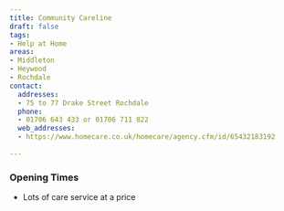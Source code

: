 ```yaml
---
title: Community Careline
draft: false
tags:
- Help at Home
areas:
- Middleton
- Heywood
- Rochdale
contact:
  addresses:
  - 75 to 77 Drake Street Rochdale
  phone:
  - 01706 643 433 or 01706 711 822
  web_addresses:
  - https://www.homecare.co.uk/homecare/agency.cfm/id/65432183192
  
---
```


### Opening Times
* Lots of care service at a price